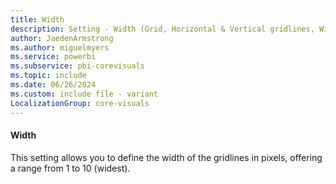 ```yaml
---
title: Width
description: Setting - Width (Grid, Horizontal & Vertical gridlines, Width)
author: JaedenArmstrong
ms.author: miguelmyers
ms.service: powerbi
ms.subservice: pbi-corevisuals
ms.topic: include
ms.date: 06/26/2024
ms.custom: include file - variant
LocalizationGroup: core-visuals
---
```

#### Width

This setting allows you to define the width of the gridlines in pixels, offering a range from 1 to 10 (widest).
